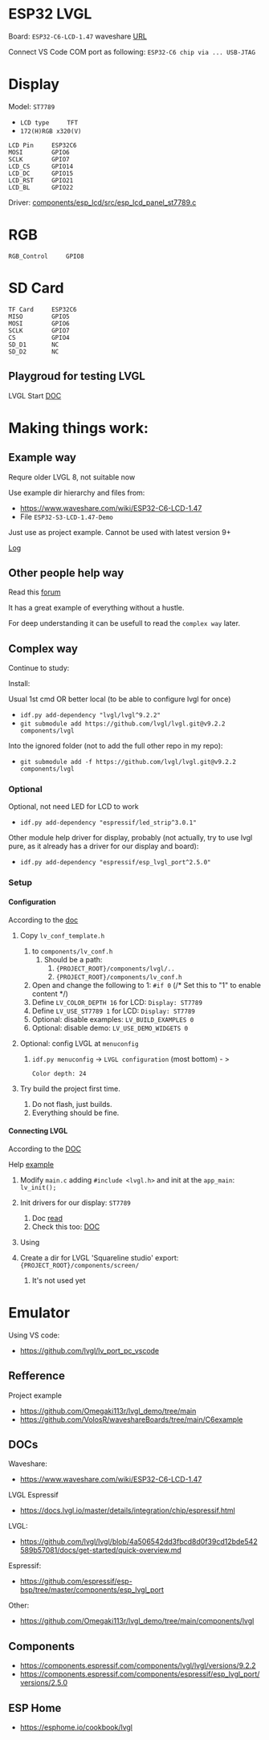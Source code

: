 # ESP32 LVGL

Board: `ESP32-C6-LCD-1.47`
waveshare [URL](https://www.waveshare.com/wiki/ESP32-C6-LCD-1.47)

Connect VS Code COM port as following: `ESP32-C6 chip via ... USB-JTAG`

# Display

Model: `ST7789` 
- `LCD type 	TFT `
- `172(H)RGB x320(V)`

```text
LCD Pin 	ESP32C6
MOSI        GPIO6
SCLK        GPIO7
LCD_CS      GPIO14
LCD_DC      GPIO15
LCD_RST     GPIO21
LCD_BL      GPIO22 
```

Driver: [components/esp_lcd/src/esp_lcd_panel_st7789.c](https://github.com/espressif/esp-idf/blob/a25e7ab59ed197817d4a78e139220b2707481f67/components/esp_lcd/src/esp_lcd_panel_st7789.c)

# RGB

```text
RGB_Control 	GPIO8 
```

# SD Card

```text
TF Card     ESP32C6
MISO        GPIO5
MOSI        GPIO6
SCLK        GPIO7
CS          GPIO4
SD_D1       NC
SD_D2       NC 
```


## Playgroud for testing LVGL

LVGL Start [DOC](https://github.com/lvgl/lvgl/blob/4a506542dd3fbcd8d0f39cd12bde542589b57081/docs/get-started/quick-overview.md) 

# Making things work:

## Example way

Requre older LVGL 8, not suitable now

Use example dir hierarchy and files from:
- https://www.waveshare.com/wiki/ESP32-C6-LCD-1.47
- File `ESP32-S3-LCD-1.47-Demo`

Just use as project example.
Cannot be used with latest version 9+

[Log](doc/log/lvgl_9_is_not_usable_with_example.log)

## Other people help way

Read this [forum](https://forum.lvgl.io/t/gestures-are-slow-perceiving-only-detecting-one-of-5-10-tries/18515)

It has a great example of everything without a hustle.

For deep understanding it can be usefull to read the `complex way` later.

## Complex way

Continue to study:

Install:

Usual 1st cmd OR better local (to be able to configure lvgl for once)

- `idf.py add-dependency "lvgl/lvgl^9.2.2"`
- `git submodule add https://github.com/lvgl/lvgl.git@v9.2.2 components/lvgl`

Into the ignored folder (not to add the full other repo in my repo): 

- `git submodule add -f https://github.com/lvgl/lvgl.git@v9.2.2 components/lvgl`

### Optional

Optional, not need LED for LCD to work

- `idf.py add-dependency "espressif/led_strip^3.0.1"`

Other module help driver for display, probably (not actually, try to use lvgl pure, as it already has a driver for our display and board):

- `idf.py add-dependency "espressif/esp_lvgl_port^2.5.0"`

### Setup

#### Configuration

According to the [doc](https://docs.lvgl.io/master/details/integration/adding-lvgl-to-your-project/configuration.html#lv-conf-h)

1. Copy `lv_conf_template.h` 
   1. to `components/lv_conf.h`
      1. Should be a path: 
         1. `{PROJECT_ROOT}/components/lvgl/..`
         2. `{PROJECT_ROOT}/components/lv_conf.h`
   2. Open and change the following to 1: `#if 0` (/* Set this to "1" to enable content */)
   3. Define `LV_COLOR_DEPTH 16` for LCD: `Display: ST7789`
   4. Define `LV_USE_ST7789 1` for LCD: `Display: ST7789`
   5. Optional: disable examples: `LV_BUILD_EXAMPLES 0`
   6. Optional: disable demo: `LV_USE_DEMO_WIDGETS 0 `

2. Optional: config LVGL at `menuconfig`
   1. `idf.py menuconfig` -> `LVGL configuration` (most bottom) - >
        ```text
        Color depth: 24
        ```
3. Try build the project first time.
   1. Do not flash, just builds.
   2. Everything should be fine.

#### Connecting LVGL

According to the [DOC](https://docs.lvgl.io/master/details/integration/adding-lvgl-to-your-project/connecting_lvgl.html#initializing-lvgl)

Help [example](https://forum.lvgl.io/t/gestures-are-slow-perceiving-only-detecting-one-of-5-10-tries/18515/86)

1. Modify `main.c` adding `#include <lvgl.h>` and init at the `app_main`: `lv_init();`
2. Init drivers for our display: `ST7789`
   1. Doc [read](https://docs.lvgl.io/master/details/integration/driver/display/st7789.html)
   2. Check this too: [DOC](https://github.com/lvgl/lvgl/blob/release/v9.2/docs/porting/display.rst#id2)

5. Using 

6. Create a dir for LVGL 'Squareline studio' export: `{PROJECT_ROOT}/components/screen/`
   1. It's not used yet

# Emulator

Using VS code:

- https://github.com/lvgl/lv_port_pc_vscode


## Refference

Project example
- https://github.com/Omegaki113r/lvgl_demo/tree/main
- https://github.com/VolosR/waveshareBoards/tree/main/C6example

## DOCs

Waveshare:
- https://www.waveshare.com/wiki/ESP32-C6-LCD-1.47

LVGL Espressif
- https://docs.lvgl.io/master/details/integration/chip/espressif.html

LVGL:
- https://github.com/lvgl/lvgl/blob/4a506542dd3fbcd8d0f39cd12bde542589b57081/docs/get-started/quick-overview.md

Espressif:
- https://github.com/espressif/esp-bsp/tree/master/components/esp_lvgl_port

Other:
- https://github.com/Omegaki113r/lvgl_demo/tree/main/components/lvgl


## Components

- https://components.espressif.com/components/lvgl/lvgl/versions/9.2.2
- https://components.espressif.com/components/espressif/esp_lvgl_port/versions/2.5.0


## ESP Home

- https://esphome.io/cookbook/lvgl